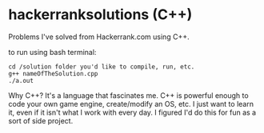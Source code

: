 # hackerranksolutions (C++)

Problems I've solved from Hackerrank.com using C++.

to run using bash terminal:
```cd hackerranksolutions
cd /solution folder you'd like to compile, run, etc.
g++ nameOfTheSolution.cpp
./a.out
```

Why C++? It's a language that fascinates me. C++ is powerful enough to code your own game engine, create/modify an OS, etc. I just want to learn it, even if it isn't what I work with every day. I figured I'd do this for fun as a sort of side project. 
